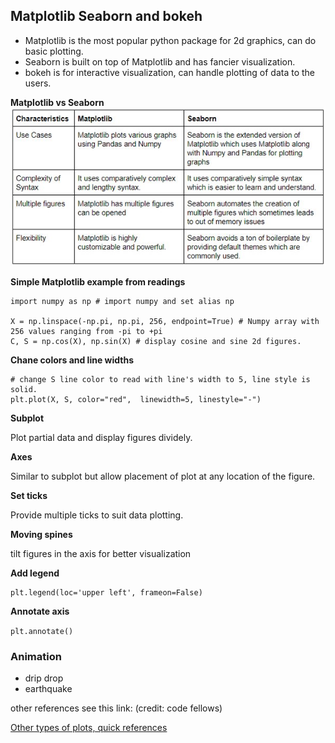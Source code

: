 ## Matplotlib Seaborn and bokeh

- Matplotlib is the most popular python package for 2d graphics, can do basic plotting.
- Seaborn is built on top of Matplotlib and has fancier visualization.
- bokeh is for interactive visualization, can handle plotting of data to the users.

****Matplotlib vs Seaborn****
![](./matplotlib_seaborn.jpg)

****Simple Matplotlib example from readings****

```angular2html
import numpy as np # import numpy and set alias np

X = np.linspace(-np.pi, np.pi, 256, endpoint=True) # Numpy array with 256 values ranging from -pi to +pi
C, S = np.cos(X), np.sin(X) # display cosine and sine 2d figures.
```

****Chane colors and line widths****
```angular2html
# change S line color to read with line's width to 5, line style is solid.
plt.plot(X, S, color="red",  linewidth=5, linestyle="-")

```
****Subplot****

Plot partial data and display figures dividely.

****Axes****

Similar to subplot but allow placement of plot at any location of the figure.

****Set ticks****

Provide multiple ticks to suit data plotting.

****Moving spines****

tilt figures in the axis for better visualization

****Add legend****

```angular2html
plt.legend(loc='upper left', frameon=False)
```

****Annotate axis****

```plt.annotate()```

### Animation
- drip drop
- earthquake

other references see this link: (credit: code fellows)

[Other types of plots, quick references](https://github.com/rougier/matplotlib-tutorial#figures-subplots-axes-and-ticks)




